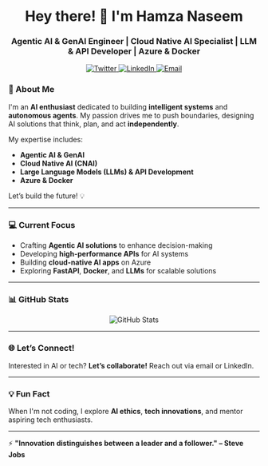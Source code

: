<h1 align="center">Hey there! 👋 I'm Hamza Naseem</h1>
<h3 align="center">Agentic AI & GenAI Engineer | Cloud Native AI Specialist | LLM & API Developer | Azure & Docker</h3>


<p align="center">
  <a href="https://twitter.com/hamzanasiem" target="_blank">
    <img src="https://img.shields.io/twitter/follow/hamzanasiem?style=for-the-badge&logo=twitter" alt="Twitter" />
  </a>
  <a href="https://linkedin.com/in/hamzanasiem" target="_blank">
    <img src="https://img.shields.io/badge/LinkedIn-Hamza%20Naseem-blue?style=for-the-badge&logo=linkedin" alt="LinkedIn" />
  </a>
  <a href="mailto:ziaee.pk@gmail.com" target="_blank">
    <img src="https://img.shields.io/badge/Email-ziaee.pk@gmail.com-red?style=for-the-badge&logo=gmail" alt="Email" />
  </a>
</p>


### 🚀 About Me

I'm an **AI enthusiast** dedicated to building **intelligent systems** and **autonomous agents**. My passion drives me to push boundaries, designing AI solutions that think, plan, and act **independently**.

My expertise includes:

- **Agentic AI & GenAI**  
- **Cloud Native AI (CNAI)**  
- **Large Language Models (LLMs) & API Development**  
- **Azure & Docker**

Let’s build the future! 💡

---

### 💻 Current Focus

- Crafting **Agentic AI solutions** to enhance decision-making  
- Developing **high-performance APIs** for AI systems  
- Building **cloud-native AI apps** on Azure  
- Exploring **FastAPI**, **Docker**, and **LLMs** for scalable solutions  

---

### 📊 GitHub Stats

<p align="center">
  <img src="https://github-readme-stats.vercel.app/api?username=hamzanasiem&show_icons=true&hide_border=true&theme=radical" alt="GitHub Stats" />
</p>

---

### 🌐 Let’s Connect!

Interested in AI or tech? **Let’s collaborate!** Reach out via email or LinkedIn.

---

### 💡 Fun Fact

When I'm not coding, I explore **AI ethics**, **tech innovations**, and mentor aspiring tech enthusiasts.

---

⚡ **"Innovation distinguishes between a leader and a follower." – Steve Jobs**

